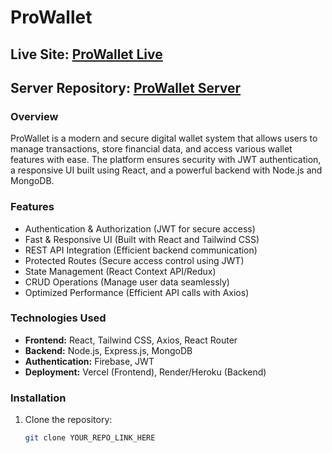 # ProWallet

## Live Site: [ProWallet Live](https://pro-wallet-6a52c.web.app/)  
## Server Repository: [ProWallet Server](https://github.com/Tanim-Ahmmed/pro-wallet-server)  

### Overview
ProWallet is a modern and secure digital wallet system that allows users to manage transactions, store financial data, and access various wallet features with ease. The platform ensures security with JWT authentication, a responsive UI built using React, and a powerful backend with Node.js and MongoDB.

### Features
- Authentication & Authorization (JWT for secure access)  
- Fast & Responsive UI (Built with React and Tailwind CSS)  
- REST API Integration (Efficient backend communication)  
- Protected Routes (Secure access control using JWT)  
- State Management (React Context API/Redux)  
- CRUD Operations (Manage user data seamlessly)  
- Optimized Performance (Efficient API calls with Axios)  

### Technologies Used
- **Frontend:** React, Tailwind CSS, Axios, React Router  
- **Backend:** Node.js, Express.js, MongoDB  
- **Authentication:** Firebase, JWT  
- **Deployment:** Vercel (Frontend), Render/Heroku (Backend)  

### Installation
1. Clone the repository:  
   ```sh
   git clone YOUR_REPO_LINK_HERE

